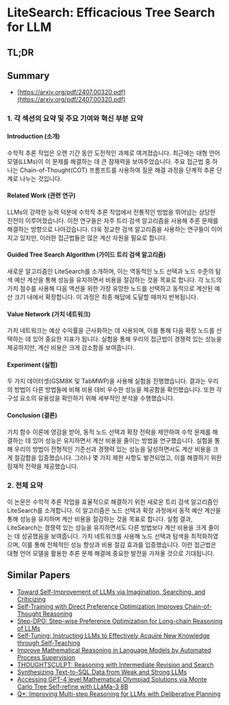 # LiteSearch: Efficacious Tree Search for LLM
## TL;DR
## Summary
- [https://arxiv.org/pdf/2407.00320.pdf](https://arxiv.org/pdf/2407.00320.pdf)

### 1. 각 섹션의 요약 및 주요 기여와 혁신 부분 요약

#### Introduction (소개)
수학적 추론 작업은 오랜 기간 동안 도전적인 과제로 여겨졌습니다. 최근에는 대형 언어 모델(LLMs)이 이 문제를 해결하는 데 큰 잠재력을 보여주었습니다. 주요 접근법 중 하나는 Chain-of-Thought(COT) 프롬프트를 사용하여 질문 해결 과정을 단계적 추론 단계로 나누는 것입니다.

#### Related Work (관련 연구)
LLMs의 강력한 능력 덕분에 수학적 추론 작업에서 전통적인 방법을 뛰어넘는 상당한 진전이 이루어졌습니다. 이전 연구들은 자주 트리 검색 알고리즘을 사용해 추론 문제를 해결하는 방향으로 나아갔습니다. 더욱 정교한 검색 알고리즘을 사용하는 연구들이 이어지고 있지만, 이러한 접근법들은 많은 계산 자원을 필요로 합니다.

#### Guided Tree Search Algorithm (가이드 트리 검색 알고리즘)
새로운 알고리즘인 LiteSearch를 소개하며, 이는 역동적인 노드 선택과 노드 수준의 탐색 예산 계산을 통해 성능을 유지하면서 비용을 절감하는 것을 목표로 합니다. 각 노드의 가치 점수를 사용해 다음 액션을 위한 가장 유망한 노드를 선택하고 동적으로 계산된 예산 크기 내에서 확장합니다. 이 과정은 최종 해답에 도달할 때까지 반복됩니다.

#### Value Network (가치 네트워크)
가치 네트워크는 예상 수익률을 근사화하는 데 사용되며, 이를 통해 다음 확장 노드를 선택하는 데 있어 중요한 지표가 됩니다. 실험을 통해 우리의 접근법이 경쟁력 있는 성능을 제공하지만, 계산 비용은 크게 감소함을 보여줍니다.

#### Experiment (실험)
두 가지 데이터셋(GSM8K 및 TabMWP)을 사용해 실험을 진행했습니다. 결과는 우리의 방법이 다른 방법들에 비해 비용 대비 우수한 성능을 제공함을 확인했습니다. 또한 각 구성 요소의 유용성을 확인하기 위해 세부적인 분석을 수행했습니다.

#### Conclusion (결론)
가치 함수 이론에 영감을 받아, 동적 노드 선택과 확장 전략을 제안하여 수학 문제를 해결하는 데 있어 성능은 유지하면서 계산 비용을 줄이는 방법을 연구했습니다. 실험을 통해 우리의 방법이 전형적인 기준선과 경쟁력 있는 성능을 달성하면서도 계산 비용을 크게 절감함을 입증했습니다. 그러나 몇 가지 제한 사항도 발견되었고, 이를 해결하기 위한 잠재적 전략을 제공했습니다.

### 2. 전체 요약
이 논문은 수학적 추론 작업을 효율적으로 해결하기 위한 새로운 트리 검색 알고리즘인 LiteSearch를 소개합니다. 이 알고리즘은 노드 선택과 확장 과정에서 동적 예산 계산을 통해 성능을 유지하며 계산 비용을 절감하는 것을 목표로 합니다. 실험 결과, LiteSearch는 경쟁력 있는 성능을 유지하면서도 다른 방법보다 계산 비용을 크게 줄이는 데 성공했음을 보여줍니다. 가치 네트워크를 사용해 노드 선택과 탐색을 최적화하였으며, 이를 통해 전체적인 성능 향상과 비용 절감 효과를 입증했습니다. 이런 접근법은 대형 언어 모델을 활용한 추론 문제 해결에 중요한 발전을 가져올 것으로 기대됩니다.

## Similar Papers
- [Toward Self-Improvement of LLMs via Imagination, Searching, and Criticizing](2404.12253.md)
- [Self-Training with Direct Preference Optimization Improves Chain-of-Thought Reasoning](2407.18248.md)
- [Step-DPO: Step-wise Preference Optimization for Long-chain Reasoning of LLMs](2406.18629.md)
- [Self-Tuning: Instructing LLMs to Effectively Acquire New Knowledge through Self-Teaching](2406.06326.md)
- [Improve Mathematical Reasoning in Language Models by Automated Process Supervision](2406.06592.md)
- [THOUGHTSCULPT: Reasoning with Intermediate Revision and Search](2404.05966.md)
- [Synthesizing Text-to-SQL Data from Weak and Strong LLMs](2408.03256.md)
- [Accessing GPT-4 level Mathematical Olympiad Solutions via Monte Carlo Tree Self-refine with LLaMa-3 8B](2406.07394.md)
- [Q*: Improving Multi-step Reasoning for LLMs with Deliberative Planning](2406.14283.md)
